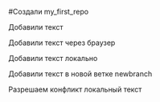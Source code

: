 ﻿#Создали my_first_repo

Добавили текст

Добавили текст через браузер

Добавили текст локально

Добавили текст в новой ветке newbranch

Разрешаем конфликт локальный текст



